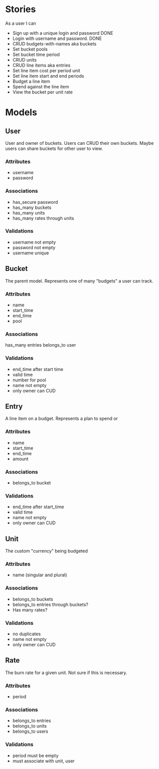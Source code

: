 # Stories
As a user I can
- Sign up with a unique login and password DONE
- Login with username and password. DONE
- CRUD budgets-with-names aka buckets
- Set bucket pools
- Set bucket time period
- CRUD units
- CRUD line items aka entries
- Set line item cost per period unit
- Set line item start and end periods
- Budget a line item
- Spend against the line item
- View the bucket per unit rate

# Models

## User
User and owner of buckets.  Users can CRUD their own buckets.  Maybe users can share buckets for other user to view.  

### Attributes
- username
- password

### Associations
- has_secure password
- has_many buckets
- has_many units
- has_many rates through units

### Validations
- username not empty
- password not empty
- username unique


## Bucket
The parent model.  Represents one of many "budgets" a user can track.  

### Attributes
- name
- start_time
- end_time
- pool

### Associations
has_many entries
belongs_to user

### Validations
- end_time after start time
- valid time
- number for pool
- name not empty
- only owner can CUD

## Entry
A line item on a budget.  Represents a plan to spend or

### Attributes
- name
- start_time
- end_time
- amount

### Associations
- belongs_to bucket

### Validations
- end_time after start_time
- valid time
- name not empty
- only owner can CUD

## Unit
The custom "currency" being budgeted

### Attributes
- name (singular and plural)

### Associations
- belongs_to buckets
- belongs_to entries through buckets?
- Has many rates?

### Validations
- no duplicates
- name not empty
- only owner can CUD

## Rate
The burn rate for a given unit. Not sure if this is necessary.

### Attributes
- period

### Associations
- belongs_to entries
- belongs_to units
- belongs_to users

### Validations
- period must be empty
- must associate with unit, user
